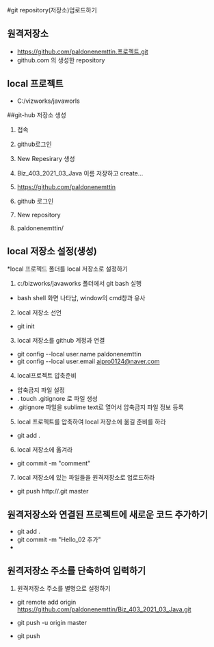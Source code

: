 #git repository(저장소)업로드하기

## 원격저장소
* https://github.com/paldonenemttin.프로젝트.git
* github.com 의 생성한 repository

## local 프로젝트
* C:/vizworks/javaworls


##git-hub 저장소 생성
1. 접속
2. github로그인
3. New Repesirary 생성
4. Biz_403_2021_03_Java 이름 저장하고 create...

1. https://github.com/paldonenemttin
2. github 로그인
3. New repository
4. paldonenemttin/

## local 저장소 설정(생성)
*local 프로젝드 폴더를 local 저장소로 설정하기
1. c:/bizworks/javaworks 폴더에서 git bash 실행
* bash shell 화면 나타남, window의 cmd창과 유사

2. local 저장소 선언
* git init

3. local 저장소를 github 계정과 연결
* git config --local user.name paldonenemttin
* git config --local user.email aipro0124@naver.com

4. local프로젝트 압축준비
* 압축금지 파일 설정
* . touch .gitignore 로 파일 생성
* .gitignore 파일을 sublime text로 열어서 압축금지 파일 정보 등록

5. local 프로젝트를 압축하여 local 저장소에 옮길 준비를 하라
* git add .

6. local 저장소에 옮겨라
* git commit -m "comment"

7. local 저장소에 있는 파일들을 원격저장소로 업로드하라
* git push http://.git master


## 원격저장소와 연결된 프로젝트에 새로운 코드 추가하기
* git add .
* git commit -m "Hello_02 추가"
*

## 원격저장소 주소를 단축하여 입력하기
1. 원격저장소 주소를 별명으로 설정하기
* git remote add origin https://github.com/paldonenemttin/Biz_403_2021_03_Java.git
 
* git push -u origin master

* git push 